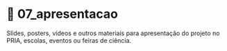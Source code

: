 # 📁 07_apresentacao

Slides, posters, vídeos e outros materiais para apresentação do projeto no PRIA, escolas, eventos ou feiras de ciência.